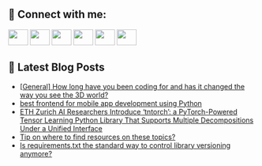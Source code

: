 ## 🔎 Connect with me:
[<img height="32" width="40" src="https://cdn.jsdelivr.net/npm/simple-icons@v5/icons/telegram.svg" />](https://t.me/bullbesh)
[<img height="32" width="40" src="https://cdn.jsdelivr.net/npm/simple-icons@v5/icons/vk.svg" />](https://vk.com/bullbesh)
[<img height="32" width="40" src="https://cdn.jsdelivr.net/npm/simple-icons@v5/icons/twitter.svg" />](https://twitter.com/bullbesh1)
[<img height="32" width="40" src="https://cdn.jsdelivr.net/npm/simple-icons@v5/icons/instagram.svg" />](https://www.instagram.com/bullbesh)
[<img height="32" width="40" src="https://cdn.jsdelivr.net/npm/simple-icons@v5/icons/reddit.svg" />](https://www.reddit.com/user/bullbesh)
[<img height="32" width="40" src="https://cdn.jsdelivr.net/npm/simple-icons@v5/icons/youtube.svg" />](https://www.youtube.com/channel/UCtfjRs6uzgq5mfm8S06WTcg)

## 📕 Latest Blog Posts
<!-- BLOG-POST-LIST:START -->
- [[General] How long have you been coding for and has it changed the way you see the 3D world?](https://www.reddit.com/r/Python/comments/vosnu6/general_how_long_have_you_been_coding_for_and_has/)
- [best frontend for mobile app development using Python](https://www.reddit.com/r/Python/comments/voscel/best_frontend_for_mobile_app_development_using/)
- [ETH Zurich AI Researchers Introduce ‘tntorch’: a PyTorch-Powered Tensor Learning Python Library That Supports Multiple Decompositions Under a Unified Interface](https://www.reddit.com/r/Python/comments/vorxe4/eth_zurich_ai_researchers_introduce_tntorch_a/)
- [Tip on where to find resources on these topics?](https://www.reddit.com/r/Python/comments/vorses/tip_on_where_to_find_resources_on_these_topics/)
- [Is requirements.txt the standard way to control library versioning anymore?](https://www.reddit.com/r/Python/comments/vopd8z/is_requirementstxt_the_standard_way_to_control/)
<!-- BLOG-POST-LIST:END -->
